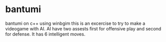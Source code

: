# bantumi
bantumi on c++ using winbgim
this is an excercise to try to make a videogame with AI.
AI have two assests first for offensive play and second for defense.
It has 6 intelligent moves.
